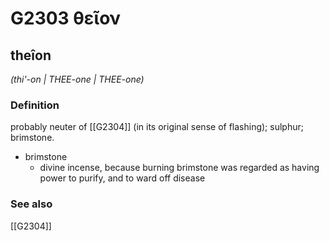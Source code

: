 # G2303 θεῖον

## theîon

_(thi'-on | THEE-one | THEE-one)_

### Definition

probably neuter of [[G2304]] (in its original sense of flashing); sulphur; brimstone.

- brimstone
  - divine incense, because burning brimstone was regarded as having power to purify, and to ward off disease

### See also

[[G2304]]

